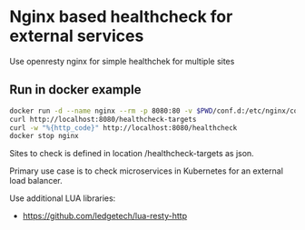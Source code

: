# Nginx based healthcheck for external services

Use openresty nginx for simple healthchek for multiple sites

## Run in docker example

```bash
docker run -d --name nginx --rm -p 8080:80 -v $PWD/conf.d:/etc/nginx/conf.d fabiocicerchia/nginx-lua:1.27-debian
curl http://localhost:8080/healthcheck-targets
curl -w "%{http_code}" http://localhost:8080/healthcheck
docker stop nginx
```

Sites to check is defined in location /healthcheck-targets as json.

Primary use case is to check microservices in Kubernetes for an external load balancer.

Use additional LUA libraries:

* https://github.com/ledgetech/lua-resty-http
